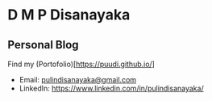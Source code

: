 
# D M P Disanayaka
  
## Personal Blog
Find my (Portofolio)[https://puudi.github.io/]

- Email: pulindisanayaka@gmail.com
- LinkedIn: https://www.linkedin.com/in/pulindisanayaka/

